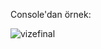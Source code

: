 Console'dan örnek:

![vizefinal](https://user-images.githubusercontent.com/82656608/194828703-b9fe8663-f9a4-4092-8cc1-66d8feaaa24c.png)
